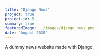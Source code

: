```yaml
---
title: "Django News"
project: true
project-id: 5
summary: true
featuredImage: ../images/django_news.png
date: "August 2020"
---
```


A dummy news website made with Django. 
<!-- * Python
  * Django
  * OOP
* HTML & CSS -->